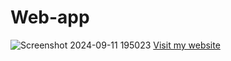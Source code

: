 # Web-app
![Screenshot 2024-09-11 195023](https://github.com/user-attachments/assets/cfcbd034-6bc0-485d-a533-564619f14640)
<a href="https://gkprogrammer.neocities.org/" target="_blank" > Visit my website</a>
